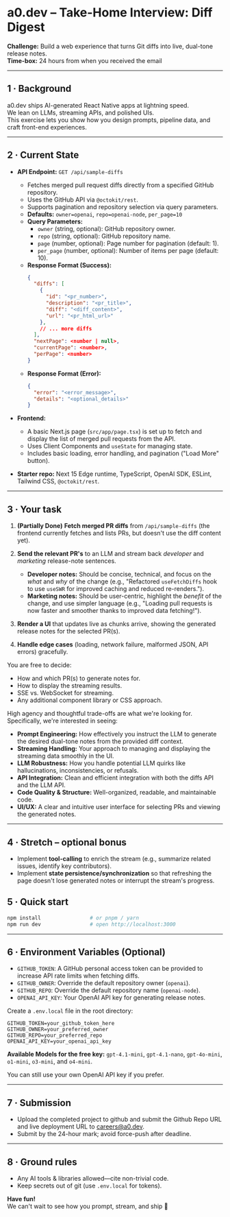 # a0.dev – Take-Home Interview: Diff Digest

**Challenge:** Build a web experience that turns Git diffs into live, dual-tone release notes.  
**Time-box:** 24 hours from when you received the email

---

## 1 · Background

a0.dev ships AI-generated React Native apps at lightning speed.  
We lean on LLMs, streaming APIs, and polished UIs.  
This exercise lets you show how you design prompts, pipeline data, and craft front-end experiences.

---

## 2 · Current State

- **API Endpoint:** `GET /api/sample-diffs`

  - Fetches merged pull request diffs directly from a specified GitHub repository.
  - Uses the GitHub API via `@octokit/rest`.
  - Supports pagination and repository selection via query parameters.
  - **Defaults:** `owner=openai`, `repo=openai-node`, `per_page=10`
  - **Query Parameters:**
    - `owner` (string, optional): GitHub repository owner.
    - `repo` (string, optional): GitHub repository name.
    - `page` (number, optional): Page number for pagination (default: 1).
    - `per_page` (number, optional): Number of items per page (default: 10).
  - **Response Format (Success):**
    ```json
    {
      "diffs": [
        {
          "id": "<pr_number>",
          "description": "<pr_title>",
          "diff": "<diff_content>",
          "url": "<pr_html_url>"
        },
        // ... more diffs
      ],
      "nextPage": <number | null>,
      "currentPage": <number>,
      "perPage": <number>
    }
    ```
  - **Response Format (Error):**
    ```json
    {
      "error": "<error_message>",
      "details": "<optional_details>"
    }
    ```

- **Frontend:**

  - A basic Next.js page (`src/app/page.tsx`) is set up to fetch and display the list of merged pull requests from the API.
  - Uses Client Components and `useState` for managing state.
  - Includes basic loading, error handling, and pagination ("Load More" button).

- **Starter repo:** Next 15 Edge runtime, TypeScript, OpenAI SDK, ESLint, Tailwind CSS, `@octokit/rest`.

---

## 3 · Your task

1.  **(Partially Done)** **Fetch merged PR diffs** from `/api/sample-diffs` (the frontend currently fetches and lists PRs, but doesn't use the diff content yet).
2.  **Send the relevant PR's** to an LLM and stream back _developer_ and _marketing_ release-note sentences.

    - **Developer notes:** Should be concise, technical, and focus on the _what_ and _why_ of the change (e.g., "Refactored `useFetchDiffs` hook to use `useSWR` for improved caching and reduced re-renders.").
    - **Marketing notes:** Should be user-centric, highlight the _benefit_ of the change, and use simpler language (e.g., "Loading pull requests is now faster and smoother thanks to improved data fetching!").

3.  **Render a UI** that updates live as chunks arrive, showing the generated release notes for the selected PR(s).
4.  **Handle edge cases** (loading, network failure, malformed JSON, API errors) gracefully.

You are free to decide:

- How and which PR(s) to generate notes for.
- How to display the streaming results.
- SSE vs. WebSocket for streaming.
- Any additional component library or CSS approach.

High agency and thoughtful trade-offs are what we're looking for. Specifically, we're interested in seeing:

- **Prompt Engineering:** How effectively you instruct the LLM to generate the desired dual-tone notes from the provided diff context.
- **Streaming Handling:** Your approach to managing and displaying the streaming data smoothly in the UI.
- **LLM Robustness:** How you handle potential LLM quirks like hallucinations, inconsistencies, or refusals.
- **API Integration:** Clean and efficient integration with both the diffs API and the LLM API.
- **Code Quality & Structure:** Well-organized, readable, and maintainable code.
- **UI/UX:** A clear and intuitive user interface for selecting PRs and viewing the generated notes.

---

## 4 · Stretch – optional bonus

- Implement **tool-calling** to enrich the stream (e.g., summarize related issues, identify key contributors).
- Implement **state persistence/synchronization** so that refreshing the page doesn't lose generated notes or interrupt the stream's progress.

## 5 · Quick start

```bash
npm install                # or pnpm / yarn
npm run dev                # open http://localhost:3000
```

---

## 6 · Environment Variables (Optional)

- `GITHUB_TOKEN`: A GitHub personal access token can be provided to increase API rate limits when fetching diffs.
- `GITHUB_OWNER`: Override the default repository owner (`openai`).
- `GITHUB_REPO`: Override the default repository name (`openai-node`).
- `OPENAI_API_KEY`: Your OpenAI API key for generating release notes.

Create a `.env.local` file in the root directory:

```
GITHUB_TOKEN=your_github_token_here
GITHUB_OWNER=your_preferred_owner
GITHUB_REPO=your_preferred_repo
OPENAI_API_KEY=your_openai_api_key
```

**Available Models for the free key:** `gpt-4.1-mini`, `gpt-4.1-nano`, `gpt-4o-mini`, `o1-mini`, `o3-mini`, and `o4-mini`.

You can still use your own OpenAI API key if you prefer.

---

## 7 · Submission

- Upload the completed project to github and submit the Github Repo URL and live deployment URL to careers@a0.dev.
- Submit by the 24-hour mark; avoid force-push after deadline.

---

## 8 · Ground rules

- Any AI tools & libraries allowed—cite non-trivial code.
- Keep secrets out of git (use `.env.local` for tokens).

**Have fun!**  
We can't wait to see how you prompt, stream, and ship 🚀
